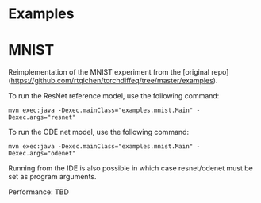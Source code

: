# Examples

# MNIST

Reimplementation of the MNIST experiment from the [original repo] (https://github.com/rtqichen/torchdiffeq/tree/master/examples).

To run the ResNet reference model, use the following command:
```
mvn exec:java -Dexec.mainClass="examples.mnist.Main" -Dexec.args="resnet"
```
To run the ODE net model, use the following command:

```
mvn exec:java -Dexec.mainClass="examples.mnist.Main" -Dexec.args="odenet"
```

Running from the IDE is also possible in which case resnet/odenet must be set as program arguments.


Performance: TBD